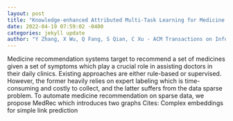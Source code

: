 ```yaml
--- 
layout: post 
title: "Knowledge-enhanced Attributed Multi-Task Learning for Medicine Recommendation" 
date: 2022-04-19 07:59:02 -0400 
categories: jekyll update 
author: "Y Zhang, X Wu, Q Fang, S Qian, C Xu - ACM Transactions on Information Systems , 2022" 
--- 
```

Medicine recommendation systems target to recommend a set of medicines given a set of symptoms which play a crucial role in assisting doctors in their daily clinics. Existing approaches are either rule-based or supervised. However, the former heavily relies on expert labeling which is time-consuming and costly to collect, and the latter suffers from the data sparse problem. To automate medicine recommendation on sparse data, we propose MedRec which introduces two graphs Cites: Complex embeddings for simple link prediction